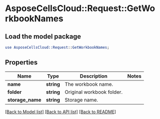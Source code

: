 # AsposeCellsCloud::Request::GetWorkbookNames 

## Load the model package
```perl
use AsposeCellsCloud::Request::GetWorkbookNames;
```

## Properties
Name | Type | Description | Notes
------------ | ------------- | ------------- | -------------
**name** | **string** | The workbook name. |
**folder** | **string** | Original workbook folder. |
**storage_name** | **string** | Storage name. |  

[[Back to Model list]](../README.md#documentation-for-requests) [[Back to API list]](../README.md#documentation-for-api-endpoints) [[Back to README]](../README.md)

